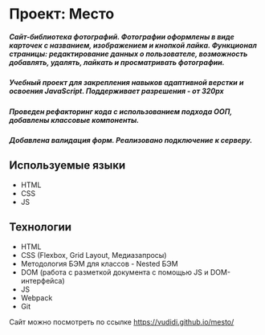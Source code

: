# Проект: Место

##### Сайт-библиотека фотографий. Фотографии оформлены в виде карточек с названием, изображением и кнопкой лайка. Функционал страницы: редактирование данных о пользователе, возможность добавлять, удалять, лайкать и просматривать фотографии. #####
##### Учебный проект для закрепления навыков адаптивной верстки и освоения JavaScript. Поддерживает разрешения - от 320px #####
##### Проведен рефакторинг кода с использованием подхода ООП, добавлены классовые компоненты.
##### Добавлена валидация форм. Реализовано подключение к серверу.

## Используемые языки ##
* HTML
* CSS
* JS

## Технологии ##
* HTML
* CSS (Flexbox, Grid Layout, Медиазапросы)
* Методология БЭМ для классов - Nested БЭМ
* DOM (работа с разметкой документа с помощью JS и DOM-интерфейса)
* JS
* Webpack
* Git

Сайт можно посмотреть по ссылке https://vudidi.github.io/mesto/
